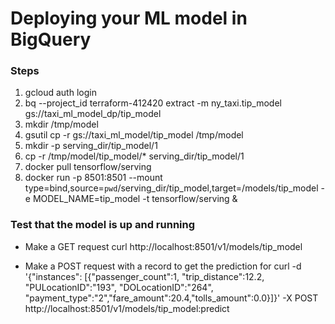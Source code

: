 # Deploying your ML model in BigQuery 
### Steps
1. gcloud auth login
2. bq --project_id terraform-412420 extract -m ny_taxi.tip_model gs://taxi_ml_model_dp/tip_model
3. mkdir /tmp/model
4. gsutil cp -r gs://taxi_ml_model/tip_model /tmp/model
5. mkdir -p serving_dir/tip_model/1
6. cp -r /tmp/model/tip_model/* serving_dir/tip_model/1
7. docker pull tensorflow/serving
8. docker run -p 8501:8501 --mount type=bind,source=`pwd`/serving_dir/tip_model,target=/models/tip_model -e MODEL_NAME=tip_model -t tensorflow/serving &

### Test that the model is up and running
- Make a GET request
curl http://localhost:8501/v1/models/tip_model

- Make a POST request with a record to get the prediction for
curl -d '{"instances": [{"passenger_count":1, "trip_distance":12.2, "PULocationID":"193", "DOLocationID":"264", "payment_type":"2","fare_amount":20.4,"tolls_amount":0.0}]}' -X POST http://localhost:8501/v1/models/tip_model:predict
